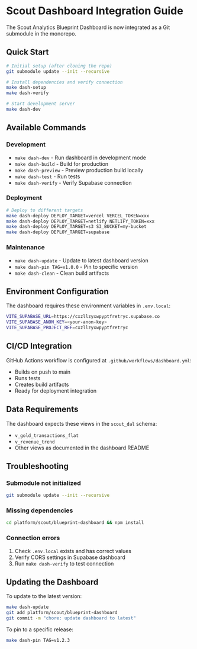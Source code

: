 # Scout Dashboard Integration Guide

The Scout Analytics Blueprint Dashboard is now integrated as a Git submodule in the monorepo.

## Quick Start

```bash
# Initial setup (after cloning the repo)
git submodule update --init --recursive

# Install dependencies and verify connection
make dash-setup
make dash-verify

# Start development server
make dash-dev
```

## Available Commands

### Development
- `make dash-dev` - Run dashboard in development mode
- `make dash-build` - Build for production
- `make dash-preview` - Preview production build locally
- `make dash-test` - Run tests
- `make dash-verify` - Verify Supabase connection

### Deployment
```bash
# Deploy to different targets
make dash-deploy DEPLOY_TARGET=vercel VERCEL_TOKEN=xxx
make dash-deploy DEPLOY_TARGET=netlify NETLIFY_TOKEN=xxx
make dash-deploy DEPLOY_TARGET=s3 S3_BUCKET=my-bucket
make dash-deploy DEPLOY_TARGET=supabase
```

### Maintenance
- `make dash-update` - Update to latest dashboard version
- `make dash-pin TAG=v1.0.0` - Pin to specific version
- `make dash-clean` - Clean build artifacts

## Environment Configuration

The dashboard requires these environment variables in `.env.local`:

```bash
VITE_SUPABASE_URL=https://cxzllzyxwpyptfretryc.supabase.co
VITE_SUPABASE_ANON_KEY=<your-anon-key>
VITE_SUPABASE_PROJECT_REF=cxzllzyxwpyptfretryc
```

## CI/CD Integration

GitHub Actions workflow is configured at `.github/workflows/dashboard.yml`:
- Builds on push to main
- Runs tests
- Creates build artifacts
- Ready for deployment integration

## Data Requirements

The dashboard expects these views in the `scout_dal` schema:
- `v_gold_transactions_flat`
- `v_revenue_trend`
- Other views as documented in the dashboard README

## Troubleshooting

### Submodule not initialized
```bash
git submodule update --init --recursive
```

### Missing dependencies
```bash
cd platform/scout/blueprint-dashboard && npm install
```

### Connection errors
1. Check `.env.local` exists and has correct values
2. Verify CORS settings in Supabase dashboard
3. Run `make dash-verify` to test connection

## Updating the Dashboard

To update to the latest version:
```bash
make dash-update
git add platform/scout/blueprint-dashboard
git commit -m "chore: update dashboard to latest"
```

To pin to a specific release:
```bash
make dash-pin TAG=v1.2.3
```